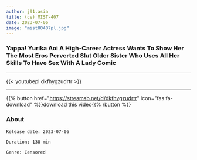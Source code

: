 ```yaml
---
author: j91.asia
title: (ce) MIST-407
date: 2023-07-06
image: "mist00407pl.jpg"
---
```


### Yappa! Yurika Aoi A High-Career Actress Wants To Show Her The Most Eros Perverted Slut Older Sister Who Uses All Her Skills To Have Sex With A Lady Comic
___

{{< youtubepl dkfhygzudrtr >}}
___

{{% button href="https://streamsb.net/d/dkfhygzudrtr" icon="fas fa-download" %}}download this video{{% /button %}}
### About

`Release date: 2023-07-06`

`Duration: 138 min`

`Genre:	Censored`